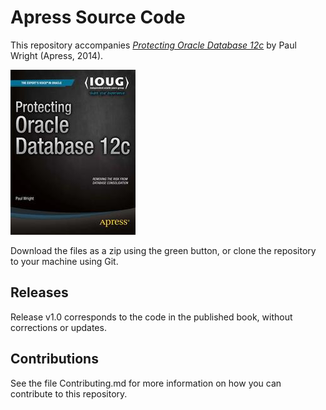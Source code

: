 # Apress Source Code

This repository accompanies [*Protecting Oracle Database 12c*](http://www.apress.com/9781430262114) by Paul Wright (Apress, 2014).

![Cover image](9781430262114.jpg)

Download the files as a zip using the green button, or clone the repository to your machine using Git.

## Releases

Release v1.0 corresponds to the code in the published book, without corrections or updates.

## Contributions

See the file Contributing.md for more information on how you can contribute to this repository.
